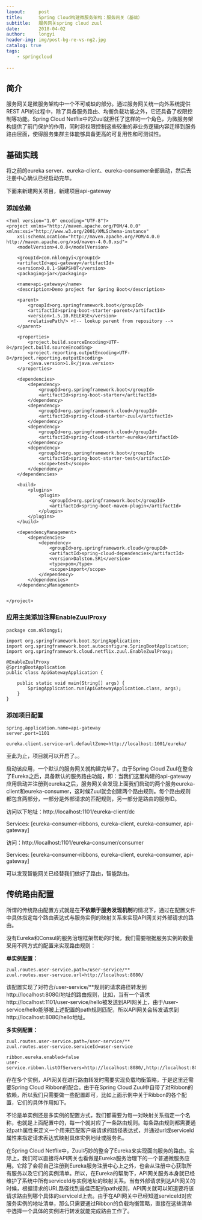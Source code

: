 ```yaml
---
layout:     post
title:      Spring Cloud构建微服务架构：服务网关（基础）
subtitle:   服务网关spring cloud zuul
date:       2018-04-02
author:     longyi
header-img: img/post-bg-re-vs-ng2.jpg
catalog: true
tags:
    - springcloud
    
---
```


## 简介

服务网关是微服务架构中一个不可或缺的部分。通过服务网关统一向外系统提供REST API的过程中，除了具备服务路由、均衡负载功能之外，它还具备了权限控制等功能。Spring Cloud Netflix中的Zuul就担任了这样的一个角色，为微服务架构提供了前门保护的作用，同时将权限控制这些较重的非业务逻辑内容迁移到服务路由层面，使得服务集群主体能够具备更高的可复用性和可测试性。

## 基础实践

将之前的eureka server、eureka-client、eureka-consumer全部启动，然后去注册中心确认已经启动完毕。

下面来新建网关项目，新建项目api-gateway

### 添加依赖

    <?xml version="1.0" encoding="UTF-8"?>
    <project xmlns="http://maven.apache.org/POM/4.0.0" xmlns:xsi="http://www.w3.org/2001/XMLSchema-instance"
    	xsi:schemaLocation="http://maven.apache.org/POM/4.0.0 http://maven.apache.org/xsd/maven-4.0.0.xsd">
    	<modelVersion>4.0.0</modelVersion>
    
    	<groupId>com.nklongyi</groupId>
    	<artifactId>api-gateway</artifactId>
    	<version>0.0.1-SNAPSHOT</version>
    	<packaging>jar</packaging>
    
    	<name>api-gateway</name>
    	<description>Demo project for Spring Boot</description>
    
    	<parent>
    		<groupId>org.springframework.boot</groupId>
    		<artifactId>spring-boot-starter-parent</artifactId>
    		<version>1.5.10.RELEASE</version>
    		<relativePath/> <!-- lookup parent from repository -->
    	</parent>
    
    	<properties>
    		<project.build.sourceEncoding>UTF-8</project.build.sourceEncoding>
    		<project.reporting.outputEncoding>UTF-8</project.reporting.outputEncoding>
    		<java.version>1.8</java.version>
    	</properties>
    
    	<dependencies>
    		<dependency>
    			<groupId>org.springframework.boot</groupId>
    			<artifactId>spring-boot-starter</artifactId>
    		</dependency>
    		<dependency>
    			<groupId>org.springframework.cloud</groupId>
    			<artifactId>spring-cloud-starter-zuul</artifactId>
    		</dependency>
    		<dependency>
    			<groupId>org.springframework.cloud</groupId>
    			<artifactId>spring-cloud-starter-eureka</artifactId>
    		</dependency>
    		<dependency>
    			<groupId>org.springframework.boot</groupId>
    			<artifactId>spring-boot-starter-test</artifactId>
    			<scope>test</scope>
    		</dependency>
    	</dependencies>
    
    	<build>
    		<plugins>
    			<plugin>
    				<groupId>org.springframework.boot</groupId>
    				<artifactId>spring-boot-maven-plugin</artifactId>
    			</plugin>
    		</plugins>
    	</build>
    
    	<dependencyManagement>
    		<dependencies>
    			<dependency>
    				<groupId>org.springframework.cloud</groupId>
    				<artifactId>spring-cloud-dependencies</artifactId>
    				<version>Dalston.SR1</version>
    				<type>pom</type>
    				<scope>import</scope>
    			</dependency>
    		</dependencies>
    	</dependencyManagement>
    
    
    </project>
 
### 应用主类添加注释EnableZuulProxy

    package com.nklongyi;
    
    import org.springframework.boot.SpringApplication;
    import org.springframework.boot.autoconfigure.SpringBootApplication;
    import org.springframework.cloud.netflix.zuul.EnableZuulProxy;
    
    @EnableZuulProxy
    @SpringBootApplication
    public class ApiGatewayApplication {
    
    	public static void main(String[] args) {
    		SpringApplication.run(ApiGatewayApplication.class, args);
    	}
    }
    
### 添加项目配置
    
    spring.application.name=api-gateway
    server.port=1101
    
    eureka.client.service-url.defaultZone=http://localhost:1001/eureka/
   
至此为止，项目就可以开启了。。


启动该应用，一个默认的服务网关就构建完毕了。由于Spring Cloud Zuul在整合了Eureka之后，具备默认的服务路由功能，即：当我们这里构建的api-gateway应用启动并注册到eureka之后，服务网关会发现上面我们启动的两个服务eureka-client和eureka-consumer，这时候Zuul就会创建两个路由规则。每个路由规则都包含两部分，一部分是外部请求的匹配规则，另一部分是路由的服务ID。 

访问以下地址：http://localhost:1101/eureka-client/dc

Services: [eureka-consumer-ribbons, eureka-client, eureka-consumer, api-gateway] 

访问：http://localhost:1101/eureka-consumer/consumer

Services: [eureka-consumer-ribbons, eureka-client, eureka-consumer, api-gateway]

可以发现智能网关已经替我们做好了路由，智能路由。

## 传统路由配置

所谓的传统路由配置方式就是在**不依赖于服务发现机制**的情况下，通过在配置文件中具体指定每个路由表达式与服务实例的映射关系来实现API网关对外部请求的路由。

没有Eureka和Consul的服务治理框架帮助的时候，我们需要根据服务实例的数量采用不同方式的配置来实现路由规则：

**单实例配置：**
    
    zuul.routes.user-service.path=/user-service/**
    zuul.routes.user-service.url=http://localhost:8080/

该配置实现了对符合/user-service/**规则的请求路径转发到http://localhost:8080/地址的路由规则，比如，当有一个请求http://localhost:1101/user-service/hello被发送到API网关上，由于/user-service/hello能够被上述配置的path规则匹配，所以API网关会转发请求到http://localhost:8080/hello地址。

**多实例配置：**
    
    zuul.routes.user-service.path=/user-service/**
    zuul.routes.user-service.serviceId=user-service
    
    ribbon.eureka.enabled=false
    user-service.ribbon.listOfServers=http://localhost:8080/,http://localhost:8081/

存在多个实例，API网关在进行路由转发时需要实现负载均衡策略，于是这里还需要Spring Cloud Ribbon的配合。由于在Spring Cloud Zuul中自带了对Ribbon的依赖，所以我们只需要做一些配置即可，比如上面示例中关于Ribbon的各个配置，它们的具体作用如下。

不论是单实例还是多实例的配置方式，我们都需要为每一对映射关系指定一个名称，也就是上面配置中的<route>，每一个<route>就对应了一条路由规则。每条路由规则都需要通过path属性来定义一个用来匹配客户端请求的路径表达式，并通过url或serviceId属性来指定请求表达式映射具体实例地址或服务名。

在Spring Cloud Netflix中，Zuul巧妙的整合了Eureka来实现面向服务的路由。实际上，我们可以直接将API网关也看做是Eureka服务治理下的一个普通微服务应用。它除了会将自己注册到Eureka服务注册中心上之外，也会从注册中心获取所有服务以及它们的实例清单。所以，在Eureka的帮助下，API网关服务本身就已经维护了系统中所有serviceId与实例地址的映射关系。当有外部请求到达API网关的时候，根据请求的URL路径找到最佳匹配的path规则，API网关就可以知道要将该请求路由到哪个具体的serviceId上去。由于在API网关中已经知道serviceId对应服务实例的地址清单，那么只需要通过Ribbon的负载均衡策略，直接在这些清单中选择一个具体的实例进行转发就能完成路由工作了。








